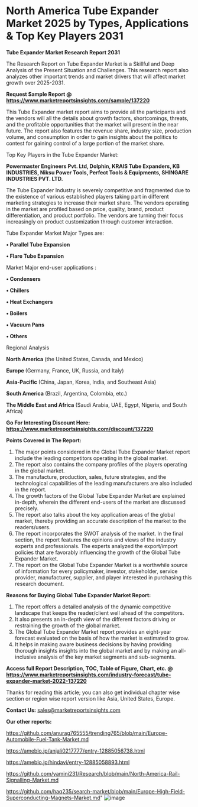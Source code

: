 # North America Tube Expander Market 2025 by Types, Applications & Top Key Players 2031

<strong>Tube Expander Market Research Report 2031</strong>

The Research Report on Tube Expander Market is a Skillful and Deep Analysis of the Present Situation and Challenges. This research report also analyzes other important trends and market drivers that will affect market growth over 2025-2031.

<strong>Request Sample Report @ <a href=https://www.marketreportsinsights.com/sample/137220>https://www.marketreportsinsights.com/sample/137220</a></strong>

This Tube Expander market report aims to provide all the participants and the vendors will all the details about growth factors, shortcomings, threats, and the profitable opportunities that the market will present in the near future. The report also features the revenue share, industry size, production volume, and consumption in order to gain insights about the politics to contest for gaining control of a large portion of the market share.

Top Key Players in the Tube Expander Market:

<strong>Powermaster Engineers Pvt. Ltd, Dolphin, KRAIS Tube Expanders, KB INDUSTRIES, Niksu Power Tools, Perfect Tools & Equipments, SHINGARE INDUSTRIES PVT. LTD.</strong>

The Tube Expander Industry is severely competitive and fragmented due to the existence of various established players taking part in different marketing strategies to increase their market share. The vendors operating in the market are profiled based on price, quality, brand, product differentiation, and product portfolio. The vendors are turning their focus increasingly on product customization through customer interaction.

Tube Expander Market Major Types are:

<strong>• Parallel Tube Expansion

• Flare Tube Expansion</strong>

Market Major end-user applications :

<strong>• Condensers

• Chillers

• Heat Exchangers

• Boilers

• Vacuum Pans

• Others</strong>

Regional Analysis

</u><strong><b>North America</b></strong> (the United States, Canada, and Mexico)

<strong><b>Europe </b></strong>(Germany, France, UK, Russia, and Italy)

<strong><b>Asia-Pacific</b></strong> (China, Japan, Korea, India, and Southeast Asia)

<strong><b>South America</b></strong> (Brazil, Argentina, Colombia, etc.)

<strong><b>The Middle East and Africa</b></strong> (Saudi Arabia, UAE, Egypt, Nigeria, and South Africa)

<strong>Go For Interesting Discount Here: <a href=https://www.marketreportsinsights.com/discount/137220>https://www.marketreportsinsights.com/discount/137220</a></strong>

<strong>Points Covered in The Report:</strong>
<ol>
  <li>The major points considered in the Global Tube Expander Market report include the leading competitors operating in the global market.</li>
  <li>The report also contains the company profiles of the players operating in the global market.</li>
  <li>The manufacture, production, sales, future strategies, and the technological capabilities of the leading manufacturers are also included in the report.</li>
  <li>The growth factors of the Global Tube Expander Market are explained in-depth, wherein the different end-users of the market are discussed precisely.</li>
  <li>The report also talks about the key application areas of the global market, thereby providing an accurate description of the market to the readers/users.</li>
  <li>The report incorporates the SWOT analysis of the market. In the final section, the report features the opinions and views of the industry experts and professionals. The experts analyzed the export/import policies that are favorably influencing the growth of the Global Tube Expander Market.</li>
  <li>The report on the Global Tube Expander Market is a worthwhile source of information for every policymaker, investor, stakeholder, service provider, manufacturer, supplier, and player interested in purchasing this research document.</li>
</ol>
<strong>Reasons for Buying Global Tube Expander Market Report:</strong>

<ol>
  <li>The report offers a detailed analysis of the dynamic competitive landscape that keeps the reader/client well ahead of the competitors.</li>
  <li>It also presents an in-depth view of the different factors driving or restraining the growth of the global market.</li>
  <li>The Global Tube Expander Market report provides an eight-year forecast evaluated on the basis of how the market is estimated to grow.</li>
  <li>It helps in making aware business decisions by having providing thorough insights insights into the global market and by making an all-inclusive analysis of the key market segments and sub-segments.</li>
</ol>
<strong>Access full Report Description, TOC, Table of Figure, Chart, etc. @ <a href=https://www.marketreportsinsights.com/industry-forecast/tube-expander-market-2022-137220>https://www.marketreportsinsights.com/industry-forecast/tube-expander-market-2022-137220</a></strong>


Thanks for reading this article; you can also get individual chapter wise section or region wise report version like Asia, United States, Europe.

<strong>Contact Us:</strong>
sales@marketreportsinsights.com

<strong>Our other reports:</strong>

<a href=https://github.com/anurag765555/trending765/blob/main/Europe-Automobile-Fuel-Tank-Market.md>https://github.com/anurag765555/trending765/blob/main/Europe-Automobile-Fuel-Tank-Market.md</a>

<a href=https://ameblo.jp/anjali0217777/entry-12885056738.html>https://ameblo.jp/anjali0217777/entry-12885056738.html</a>

<a href=https://ameblo.jp/hindavi/entry-12885058893.html>https://ameblo.jp/hindavi/entry-12885058893.html</a>

<a href=https://github.com/yamini231/Research/blob/main/North-America-Rail-Signalling-Market.md>https://github.com/yamini231/Research/blob/main/North-America-Rail-Signalling-Market.md</a>

<a href=https://github.com/haq235/search-market/blob/main/Europe-High-Field-Superconducting-Magnets-Market.md>https://github.com/haq235/search-market/blob/main/Europe-High-Field-Superconducting-Magnets-Market.md</a>"
![image](https://github.com/user-attachments/assets/476a005a-70e7-43c4-ba6b-f4c07b9ff34b)
